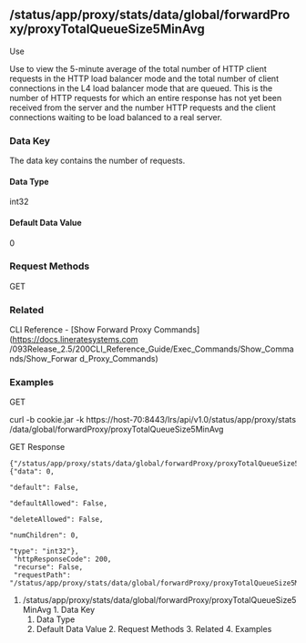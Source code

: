 ## /status/app/proxy/stats/data/global/forwardProxy/proxyTotalQueueSize5MinAvg

Use

Use to view the 5-minute average of the total number of HTTP client requests
in the HTTP load balancer mode and the total number of client connections in
the L4 load balancer mode that are queued. This is the number of HTTP requests
for which an entire response has not yet been received from the server and the
number HTTP requests and the client connections waiting to be load balanced to
a real server.

### Data Key

The data key contains the number of requests.

#### Data Type

int32

#### Default Data Value

0

### Request Methods

GET

### Related

CLI Reference - [Show Forward Proxy Commands](https://docs.lineratesystems.com
/093Release_2.5/200CLI_Reference_Guide/Exec_Commands/Show_Commands/Show_Forwar
d_Proxy_Commands)

### Examples

GET

curl -b cookie.jar -k https://host-70:8443/lrs/api/v1.0/status/app/proxy/stats
/data/global/forwardProxy/proxyTotalQueueSize5MinAvg

GET Response

    
    {"/status/app/proxy/stats/data/global/forwardProxy/proxyTotalQueueSize5MinAvg": {"data": 0,
                                                                                      "default": False,
                                                                                      "defaultAllowed": False,
                                                                                      "deleteAllowed": False,
                                                                                      "numChildren": 0,
                                                                                      "type": "int32"},
     "httpResponseCode": 200,
     "recurse": False,
     "requestPath": "/status/app/proxy/stats/data/global/forwardProxy/proxyTotalQueueSize5MinAvg"}
    

  1. /status/app/proxy/stats/data/global/forwardProxy/proxyTotalQueueSize5MinAvg
    1. Data Key
      1. Data Type
      2. Default Data Value
    2. Request Methods
    3. Related
    4. Examples

